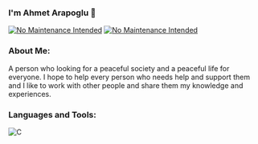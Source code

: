 ### I'm Ahmet Arapoglu 👋
[![No Maintenance Intended](http://unmaintained.tech/badge.svg)](http://unmaintained.tech/)
[![No Maintenance Intended](http://unmaintained.tech/badge.svg)](http://unmaintained.tech/)


### About Me:
A person who looking for a peaceful society and a peaceful life for everyone. I hope to help every person who needs help and support them and I like to work with other people and share them my knowledge and experiences.

### Languages and Tools:
![C](https://img.shields.io/badge/c-%2300599C.svg?style=for-the-badge&logo=c&logoColor=white)



